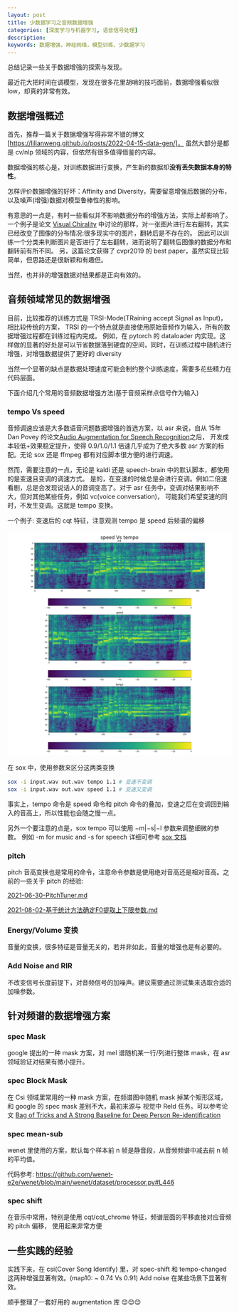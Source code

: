 ```yaml
---
layout: post
title: 少数据学习之音频数据增强
categories: [深度学习与机器学习, 语音信号处理]
description: 
keywords: 数据增强，神经网络，模型训练，少数据学习
---
```


总结记录一些关于数据增强的探索与发现。

最近花大把时间在调模型，发现在很多花里胡哨的技巧面前，数据增强看似很low，却真的非常有效。

## 数据增强概述

首先，推荐一篇关于数据增强写得非常不错的博文[https://lilianweng.github.io/posts/2022-04-15-data-gen/]，
虽然大部分是都是 cv/nlp 领域的内容，但依然有很多值得借鉴的内容。

数据增强的核心是，对训练数据进行变换，产生新的数据却**没有丢失数据本身的特性**。

怎样评价数据增强的好坏：Affinity and Diversity，需要留意增强后数据的分布，
以及噪声(增强)数据对模型鲁棒性的影响。

有意思的一点是，有时一些看似并不影响数据分布的增强方法，实际上却影响了。一个例子是论文 
[Visual Chirality](https://arxiv.org/pdf/2006.09512.pdf)
中讨论的那样，对一张图片进行左右翻转，其实已经改变了图像的分布情况:很多现实中的图片，翻转后是不存在的。
因此可以训练一个分类来判断图片是否进行了左右翻转，进而说明了翻转后图像的数据分布和翻转前有所不同。
另，这篇论文获得了 cvpr2019 的 best paper，虽然实现比较简单，但思路还是很新颖和有趣但。

当然，也并非的增强数据对结果都是正向有效的。

## 音频领域常见的数据增强

目前，比较推荐的训练方式是 TRSI-Mode(TRaining accept Signal as Input)，相比较传统的方案，
TRSI 的一个特点就是直接使用原始音频作为输入，所有的数据增强过程都在训练过程内完成。
例如，在 pytorch 的 dataloader 内实现。这样做的显著的好处是可以节省数据落到硬盘的空间，同时，在训练过程中随机进行增强，对增强数据提供了更好的 diversity

当然一个显著的缺点是数据处理速度可能会制约整个训练速度，需要多花些精力在代码层面。

下面介绍几个常用的音频数据增强方法(基于音频采样点信号作为输入)

### tempo Vs speed

音频调速应该是大多数语音问题数据增强的首选方案，以 asr 来说，自从 15年 Dan Povey 的论文[Audio Augmentation for Speech Recognition](https://www.danielpovey.com/files/2015_interspeech_augmentation.pdf)之后，
开发成本较低+效果稳定提升，使得 0.9/1.0/1.1 倍速几乎成为了绝大多数 asr 方案的标配。无论 sox 还是 ffmpeg 都有对应脚本很方便的进行调速。

然而，需要注意的一点，无论是 kaldi 还是 speech-brain 中的默认脚本，都使用的是变速且变调的调速方式。
是的，在变速的时候总是会进行变调。例如二倍速看剧，总是会发现说话人的音调变高了。对于 asr 任务中，变调对结果影响不大，但对其他某些任务，例如 vc(voice conversation)，
可能我们希望变速的同时，不发生变调。这就是 tempo 变换。

一个例子: 变速后的 cqt 特征，注意观测 tempo 是 speed 后频谱的偏移
<div style="text-align: center"><img src="https://github.com/Liu-Feng-deeplearning/Liu-Feng-deeplearning.github.io/blob/master/images/posts/2022/2022-09-15-speed_and_tempo.png?raw=true" width="600" /></div>

在 sox 中，使用参数来区分这两类变换
```bash
sox -i input.wav out.wav tempo 1.1 # 变速不变调
sox -i input.wav out.wav speed 1.1 # 变速又变调
```

事实上，tempo 命令是 speed 命令和 pitch 命令的叠加，变速之后在变调回到输入的音高上，所以性能也会随之慢一点。

另外一个要注意的点是，sox tempo 可以使用 −m|−s|−l 参数来调整细微的参数。
例如 -m for music and -s for speech 详细可参考 [sox 文档](https://sox.sourceforge.net/sox.html)
 
### pitch 

pitch 音高变换也是常用的命令，注意命令参数是使用绝对音高还是相对音高。之前的一些关于 pitch 的经验:

[2021-06-30-PitchTuner.md](../2021/2021-06-30-PitchTuner.md)

[2021-08-02-基于统计方法确定F0提取上下限参数.md](../2021/2021-08-02-基于统计方法确定F0提取上下限参数.md)

### Energy/Volume 变换

音量的变换，很多特征是音量无关的，若并非如此，音量的增强也是有必要的。

### Add Noise and RIR

不改变信号长度前提下，对音频信号的加噪声。建议需要通过测试集来选取合适的加噪参数。

## 针对频谱的数据增强方案

### spec Mask

google 提出的一种 mask 方案，对 mel 谱随机某一行/列进行整体 mask，在 asr 领域验证对结果有微小提升。

### spec Block Mask

在 Csi 领域里常用的一种 mask 方案，在频谱图中随机 mask 掉某个矩形区域，和 google 的 spec mask 差别不大，最初来源与
视觉中 ReId 任务。可以参考论文 [Bag of Tricks and A Strong Baseline for Deep Person Re-identification](https://arxiv.org/pdf/1903.07071.pdf)

### spec mean-sub

wenet 里使用的方案，默认每个样本前 n 帧是静音段，从音频频谱中减去前 n 帧的平均值。

代码参考:
https://github.com/wenet-e2e/wenet/blob/main/wenet/dataset/processor.py#L446

### spec shift

在音乐中常用，特别是使用 cqt/cqt_chrome 特征，频谱层面的平移直接对应音频的 pitch 偏移，
使用起来非常方便

## 一些实践的经验

实践下来，在 csi(Cover Song Identify) 里，对 spec-shift 和 tempo-changed 这两种增强显著有效。(map10: ~ 0.74 Vs 0.91)
Add noise 在某些场景下显著有效。

顺手整理了一套好用的 augmentation 库 😊😊😊
